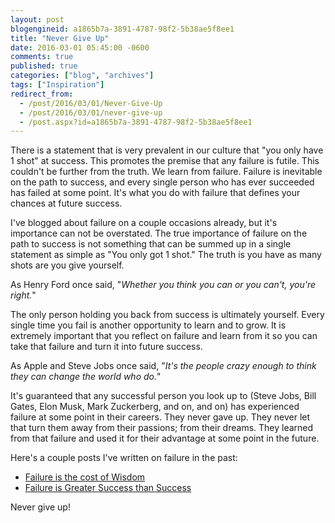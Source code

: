 ```yaml
---
layout: post
blogengineid: a1865b7a-3891-4787-98f2-5b38ae5f8ee1
title: "Never Give Up"
date: 2016-03-01 05:45:00 -0600
comments: true
published: true
categories: ["blog", "archives"]
tags: ["Inspiration"]
redirect_from: 
  - /post/2016/03/01/Never-Give-Up
  - /post/2016/03/01/never-give-up
  - /post.aspx?id=a1865b7a-3891-4787-98f2-5b38ae5f8ee1
---
```

<!-- more -->

There is a statement that is very prevalent in our culture that "you only have 1 shot" at success. This promotes the premise that any failure is futile. This couldn't be further from the truth. We learn from failure. Failure is inevitable on the path to success, and every single person who has ever succeeded has failed at some point. It's what you do with failure that defines your chances at future success.

I've blogged about failure on a couple occasions already, but it's importance can not be overstated. The true importance of failure on the path to success is not something that can be summed up in a single statement as simple as "You only got 1 shot." The truth is you have as many shots are you give yourself.

As Henry Ford once said, "<em>Whether you think you can or you can't, you're right.</em>"

The only person holding you back from success is ultimately yourself. Every single time you fail is another opportunity to learn and to grow. It is extremely important that you reflect on failure and learn from it so you can take that failure and turn it into future success.

As Apple and Steve Jobs once said, "<em>It's the people crazy enough to think they can change the world who do.</em>"

It's guaranteed that any successful person you look up to (Steve Jobs, Bill Gates, Elon Musk, Mark Zuckerberg, and on, and on) has experienced failure at some point in their careers. They never gave up. They never let that turn them away from their passions; from their dreams. They learned from that failure and used it for their advantage at some point in the future.

Here's a couple posts I've written on failure in the past:
<ul>
<li><a href="/post/2016/02/09/Failure-is-the-cost-of-Wisdom">Failure is the cost of Wisdom</a></li>
<li><a href="/post/2013/09/08/Failure-Is-Greater-Success-Than-Success">Failure is Greater Success than Success</a></li>
</ul>

Never give up!
